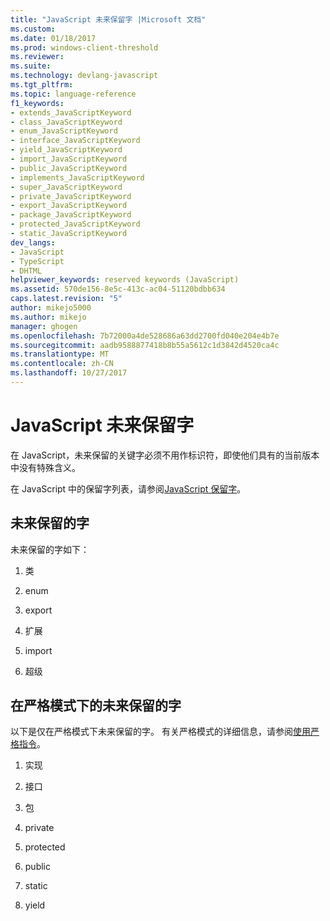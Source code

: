 ```yaml
---
title: "JavaScript 未来保留字 |Microsoft 文档"
ms.custom: 
ms.date: 01/18/2017
ms.prod: windows-client-threshold
ms.reviewer: 
ms.suite: 
ms.technology: devlang-javascript
ms.tgt_pltfrm: 
ms.topic: language-reference
f1_keywords:
- extends_JavaScriptKeyword
- class_JavaScriptKeyword
- enum_JavaScriptKeyword
- interface_JavaScriptKeyword
- yield_JavaScriptKeyword
- import_JavaScriptKeyword
- public_JavaScriptKeyword
- implements_JavaScriptKeyword
- super_JavaScriptKeyword
- private_JavaScriptKeyword
- export_JavaScriptKeyword
- package_JavaScriptKeyword
- protected_JavaScriptKeyword
- static_JavaScriptKeyword
dev_langs:
- JavaScript
- TypeScript
- DHTML
helpviewer_keywords: reserved keywords (JavaScript)
ms.assetid: 570de156-8e5c-413c-ac04-51120bdbb634
caps.latest.revision: "5"
author: mikejo5000
ms.author: mikejo
manager: ghogen
ms.openlocfilehash: 7b72000a4de528686a63dd2700fd040e204e4b7e
ms.sourcegitcommit: aadb9588877418b8b55a5612c1d3842d4520ca4c
ms.translationtype: MT
ms.contentlocale: zh-CN
ms.lasthandoff: 10/27/2017
---
```

# <a name="javascript-future-reserved-words"></a>JavaScript 未来保留字
在 JavaScript，未来保留的关键字必须不用作标识符，即使他们具有的当前版本中没有特殊含义。  
  
 在 JavaScript 中的保留字列表，请参阅[JavaScript 保留字](../../javascript/reference/javascript-reserved-words.md)。  
  
## <a name="future-reserved-words"></a>未来保留的字  
 未来保留的字如下：  
  
1.  类  
  
2.  enum  
  
3.  export  
  
4.  扩展  
  
5.  import  
  
6.  超级  
  
## <a name="future-reserved-words-in-strict-mode"></a>在严格模式下的未来保留的字  
 以下是仅在严格模式下未来保留的字。 有关严格模式的详细信息，请参阅[使用严格指令](../../javascript/reference/use-strict-directive.md)。  
  
1.  实现  
  
2.  接口  
  
3.  包  
  
4.  private  
  
5.  protected  
  
6.  public  
  
7.  static  
  
8.  yield